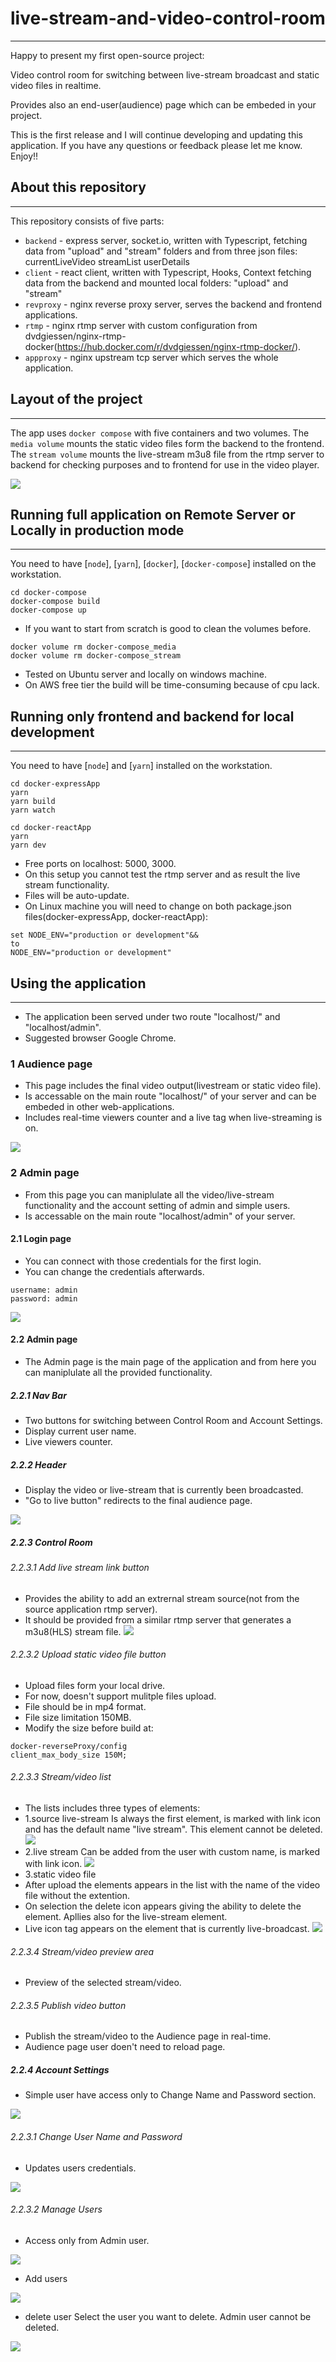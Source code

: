 # live-stream-and-video-control-room
---
Happy to present my first open-source project:

Video control room for switching between live-stream broadcast and static video files in realtime. 

Provides also an end-user(audience) page which can be embeded in your project.

This is the first release and I will continue developing and updating this application.
If you have any questions or feedback please let me know.
Enjoy!!

## About this repository
---
This repository consists of five parts:
- `backend` - express server, socket.io, written with Typescript, fetching data from "upload" and "stream" folders and from three json files:
currentLiveVideo
streamList
userDetails
- `client` - react client, written with Typescript, Hooks, Context fetching data from the backend and mounted local folders:
"upload" and "stream" 
- `revproxy` - nginx reverse proxy server, serves the backend and frontend applications.
- `rtmp` - nginx rtmp server with custom configuration from dvdgiessen/nginx-rtmp-docker(https://hub.docker.com/r/dvdgiessen/nginx-rtmp-docker/).
- `appproxy` - nginx upstream tcp server which serves the whole application.

## Layout of the project
---
The app uses `docker compose` with five containers and two volumes.
The `media volume` mounts the static video files form the backend to the frontend.
The `stream volume` mounts the live-stream m3u8 file from the rtmp server to backend for checking purposes and to frontend for use in the video player.

![](./readme-files/app_setup.png)

## Running full application on Remote Server or Locally in production mode
---
You need to have [`node`], [`yarn`], [`docker`], [`docker-compose`] installed on the workstation.
```
cd docker-compose
docker-compose build
docker-compose up
```
- If you want to start from scratch is good to clean the volumes before.
```
docker volume rm docker-compose_media
docker volume rm docker-compose_stream
```
- Tested on Ubuntu server and locally on windows machine.
- On AWS free tier the build will be time-consuming because of cpu lack.

## Running only frontend and backend for local development
---
You need to have [`node`] and [`yarn`] installed on the workstation.

```
cd docker-expressApp
yarn
yarn build
yarn watch
```
```
cd docker-reactApp
yarn
yarn dev
```
- Free ports on localhost: 5000, 3000.
- On this setup you cannot test the rtmp server and as result the live stream functionality.
- Files will be auto-update.
- On Linux machine you will need to change on both package.json files(docker-expressApp, docker-reactApp):
```
set NODE_ENV="production or development"&&
to
NODE_ENV="production or development"
```
## Using the application
---
- The application been served under two route "localhost/" and "localhost/admin".
- Suggested browser Google Chrome.

### 1 Audience page
- This page includes the final video output(livestream or static video file).
- Is accessable on the main route "localhost/" of your server and can be embeded in other web-applications.
- Includes real-time viewers counter and a live tag when live-streaming is on.

![](./readme-files/video-landing-page.png)

### 2 Admin page
- From this page you can maniplulate all the video/live-stream functionality and the account setting of admin and simple users.
- Is accessable on the main route "localhost/admin" of your server.

#### 2.1 Login page
- You can connect with those credentials for the first login.
- You can change the credentials afterwards.
```
username: admin
password: admin
```
![](./readme-files/login.png)

#### 2.2 Admin page
- The Admin page is the main page of the application and from here you can maniplulate all the provided functionality.

##### 2.2.1 Nav Bar
- Two buttons for switching between Control Room and Account Settings.
- Display current user name.
- Live viewers counter.

##### 2.2.2 Header
- Display the video or live-stream that is currently been broadcasted.
- "Go to live button" redirects to the final audience page.

![](./readme-files/control-room.png)

##### 2.2.3 Control Room
###### 2.2.3.1 Add live stream link button
- Provides the ability to add an extrernal stream source(not from the source application rtmp server).
- It should be provided from a similar rtmp server that generates a m3u8(HLS) stream file.
![](./readme-files/add-link.png)

###### 2.2.3.2 Upload static video file button
- Upload files form your local drive.
- For now, doesn't support mulitple files upload.
- File should be in mp4 format.
- File size limitation 150MB.
- Modify the size before build at:
```
docker-reverseProxy/config
client_max_body_size 150M;
```

###### 2.2.3.3 Stream/video list
- The lists includes three types of elements:
- 1.source live-stream
Is always the first element, is marked with link icon and has the default name "live stream". This element cannot be deleted.
![](./readme-files/live-stream-default.png)
- 2.live stream
Can be added from the user with custom name, is marked with link icon.
![](./readme-files/live-stream.png)
- 3.static video file
- After upload the elements appears in the list with the name of the video file without the extention.
- On selection the delete icon appears giving the ability to delete the element. Apllies also for the live-stream element.
- Live icon tag appears on the element that is currently live-broadcast.
![](./readme-files/live-tag.png)

###### 2.2.3.4 Stream/video preview area
- Preview of the selected stream/video.

###### 2.2.3.5 Publish video button
- Publish the stream/video to the Audience page in real-time.
- Audience page user doen't need to reload page.

##### 2.2.4 Account Settings
- Simple user have access only to Change Name and Password section.

![](./readme-files/account-settings.png)

###### 2.2.3.1 Change User Name and Password
- Updates users credentials.

![](./readme-files/change-pass.png)

###### 2.2.3.2 Manage Users
- Access only from Admin user.

![](./readme-files/manage-user.png)

- Add users 

![](./readme-files/add-user.png)

- delete user
Select the user you want to delete.
Admin user cannot be deleted.

![](./readme-files/delete-user.png)